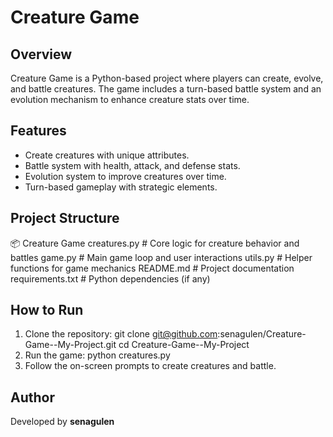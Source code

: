 # Creature Game

## Overview
Creature Game is a Python-based project where players can create, evolve, and battle creatures. The game includes a turn-based battle system and an evolution mechanism to enhance creature stats over time.

## Features
- Create creatures with unique attributes.
- Battle system with health, attack, and defense stats.
- Evolution system to improve creatures over time.
- Turn-based gameplay with strategic elements.

## Project Structure
📦 Creature Game
creatures.py # Core logic for creature behavior and battles
game.py # Main game loop and user interactions
utils.py # Helper functions for game mechanics
README.md # Project documentation
requirements.txt # Python dependencies (if any)
## How to Run
1. Clone the repository:
   git clone git@github.com:senagulen/Creature-Game--My-Project.git cd Creature-Game--My-Project
2. Run the game:
   python creatures.py
3. Follow the on-screen prompts to create creatures and battle.
   
## Author
Developed by **senagulen**
